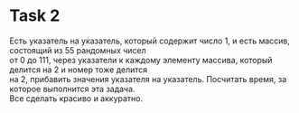 # Task 2
<p>
   Есть указатель на указатель, который содержит число 1, и есть массив, состоящий из 55 рандомных чисел </br> от 0 до 111, через указатели к каждому элементу массива, который делится на 2 и номер тоже делится </br>   на 2, прибавить значения указателя на указатель. Посчитать время, за которое выполнится эта задача.</br> Все сделать красиво и аккуратно.
</p>